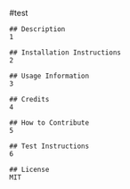 #test 

    ## Description
    1
    
    ## Installation Instructions
    2
    
    ## Usage Information
    3

    ## Credits
    4
    
    ## How to Contribute
    5
    
    ## Test Instructions
    6

    ## License
    MIT
